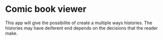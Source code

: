 # Comic book viewer

This app will give the possibilite of create a multiple ways histories. The histories may have deiferent end depends on the decisions that the reader make.
